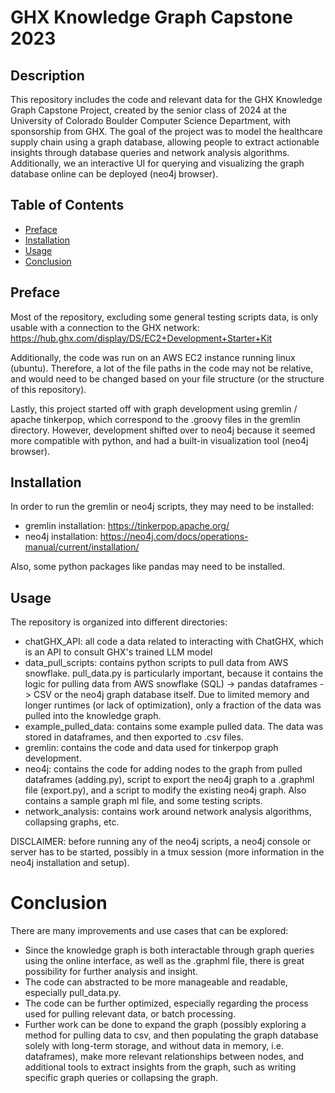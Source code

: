 # GHX Knowledge Graph Capstone 2023

## Description

This repository includes the code and relevant data for the GHX Knowledge Graph Capstone Project, created by the senior class of 2024 at the University of Colorado Boulder Computer Science Department, with sponsorship from GHX. The goal of the project was to model the healthcare supply chain using a graph database, allowing people to extract actionable insights through database queries and network analysis algorithms. Additionally, we an interactive UI for querying and visualizing the graph database online can be deployed (neo4j browser).

## Table of Contents

- [Preface](#preface)
- [Installation](#installation)
- [Usage](#usage)
- [Conclusion](#conclusion)

## Preface 

Most of the repository, excluding some general testing scripts data, is only usable with a connection to the GHX network: https://hub.ghx.com/display/DS/EC2+Development+Starter+Kit

Additionally, the code was run on an AWS EC2 instance running linux (ubuntu). Therefore, a lot of the file paths in the code may not be relative, and would need to be changed based on your file structure (or the structure of this repository).

Lastly, this project started off with graph development using gremlin / apache tinkerpop, which correspond to the .groovy files in the gremlin directory. However, development shifted over to neo4j because it seemed more compatible with python, and had a built-in visualization tool (neo4j browser). 

## Installation

In order to run the gremlin or neo4j scripts, they may need to be installed: 
- gremlin installation: https://tinkerpop.apache.org/
- neo4j installation: https://neo4j.com/docs/operations-manual/current/installation/

Also, some python packages like pandas may need to be installed.

## Usage

The repository is organized into different directories:
- chatGHX_API: all code a data related to interacting with ChatGHX, which is an API to consult GHX's trained LLM model
- data_pull_scripts: contains python scripts to pull data from AWS snowflake. pull_data.py is particularly important, because it contains the logic for pulling data from AWS snowflake (SQL) -> pandas dataframes -> CSV or the neo4j graph database itself. Due to limited memory and longer runtimes (or lack of optimization), only a fraction of the data was pulled into the knowledge graph. 
- example_pulled_data: contains some example pulled data. The data was stored in dataframes, and then exported to .csv files. 
- gremlin: contains the code and data used for tinkerpop graph development.
- neo4j: contains the code for adding nodes to the graph from pulled dataframes (adding.py), script to export the neo4j graph to a .graphml file (export.py), and a script to modify the existing neo4j graph. Also contains a sample graph ml file, and some testing scripts.
- network_analysis: contains work around network analysis algorithms, collapsing graphs, etc.

DISCLAIMER: before running any of the neo4j scripts, a neo4j console or server has to be started, possibly in a tmux session (more information in the neo4j installation and setup). 

# Conclusion

There are many improvements and use cases that can be explored:
- Since the knowledge graph is both interactable through graph queries using the online interface, as well as the .graphml file, there is great possibility for further analysis and insight. 
- The code can abstracted to be more manageable and readable, especially pull_data.py.
- The code can be further optimized, especially regarding the process used for pulling relevant data, or batch processing.
- Further work can be done to expand the graph (possibly exploring a method for pulling data to csv, and then populating the graph database solely with long-term storage, and without data in memory, i.e. dataframes), make more relevant relationships between nodes, and additional tools to extract insights from the graph, such as writing specific graph queries or collapsing the graph.
